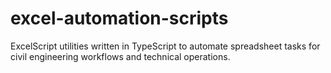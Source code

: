 # excel-automation-scripts

ExcelScript utilities written in TypeScript to automate spreadsheet tasks for civil engineering workflows and technical operations.
